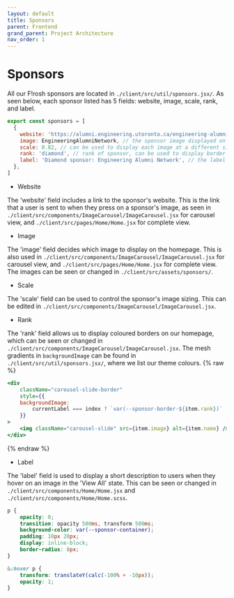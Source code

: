```yaml
---
layout: default
title: Sponsors
parent: Frontend
grand_parent: Project Architecture
nav_order: 1
---
```


# Sponsors

All our F!rosh sponsors are located in `./client/src/util/sponsors.jsx/`. As seen below, each sponsor listed has 5 fields: website, image, scale, rank, and label.

```jsx
export const sponsors = [
  {
    website: 'https://alumni.engineering.utoronto.ca/engineering-alumni-network/',
    image: EngineeringAlumniNetwork, // the sponsor image displayed on homepage (from "./client/src/assets/sponsors")
    scale: 0.82, // can be used to display each image at a different size
    rank: 'diamond', // rank of sponsor, can be used to display border
    label: 'Diamond sponsor: Engineering Alumni Network', // the label seen when a user hovers on image in 'View All' state
  },
]
```

- Website

The 'website' field includes a link to the sponsor's website. This is the link that a user is sent to when they press on a sponsor's image, as seen in `./client/src/components/ImageCarousel/ImageCarousel.jsx` for carousel view, and `./client/src/pages/Home/Home.jsx` for complete view.

- Image

The 'image' field decides which image to display on the homepage. This is also used in `./client/src/components/ImageCarousel/ImageCarousel.jsx` for carousel view, and `./client/src/pages/Home/Home.jsx` for complete view. The images can be seen or changed in `./client/src/assets/sponsors/`.

- Scale

The 'scale' field can be used to control the sponsor's image sizing. This can be edited in `./client/src/components/ImageCarousel/ImageCarousel.jsx`.

- Rank

The 'rank' field allows us to display coloured borders on our homepage, which can be seen or changed in `./client/src/components/ImageCarousel/ImageCarousel.jsx`. The mesh gradients in `backgroundImage` can be found in `./client/src/util/sponsors.jsx/`, where we list our theme colours.
{% raw %}
```jsx
<div
    className="carousel-slide-border"
    style={{
    backgroundImage:
        currentLabel === index ? `var(--sponsor-border-${item.rank})` : 'none',
    }}
>
    <img className="carousel-slide" src={item.image} alt={item.name} />
</div>
```
{% endraw %}
- Label

The 'label' field is used to display a short description to users when they hover on an image in the 'View All' state. This can be seen or changed in `./client/src/components/Home/Home.jsx` and `./client/src/components/Home/Home.scss`.

```SCSS
p {
    opacity: 0;
    transition: opacity 500ms, transform 500ms;
    background-color: var(--sponsor-container);
    padding: 10px 20px;
    display: inline-block;
    border-radius: 8px;
}

&:hover p {
    transform: translateY(calc(-100% + -10px));
    opacity: 1;
}
```
